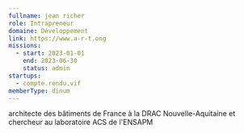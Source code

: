 ```yaml
---
fullname: jean richer
role: Intrapreneur
domaine: Développement
link: https://www.a-r-t.ong
missions:
  - start: 2023-01-01
    end: 2023-06-30
    status: admin
startups:
  - compte.rendu.vif
memberType: dinum
---
```


architecte des bâtiments de France à la DRAC Nouvelle-Aquitaine et chercheur au laboratoire ACS de l'ENSAPM

